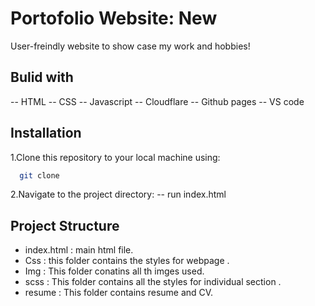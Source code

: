 # Portofolio Website: New 

User-freindly website to show case my work and hobbies!

## Bulid with 
-- HTML
-- CSS
-- Javascript
-- Cloudflare
-- Github pages
-- VS code


## Installation

1.Clone this repository to your local machine using:

```bash
  git clone 
```
2.Navigate to the project directory:
-- run index.html


## Project Structure

- index.html : main html file.
- Css : this folder contains the styles for webpage .
- Img : This folder conatins all th imges used.
- scss : This folder contains all the styles for individual section .
- resume : This folder contains resume and CV.
